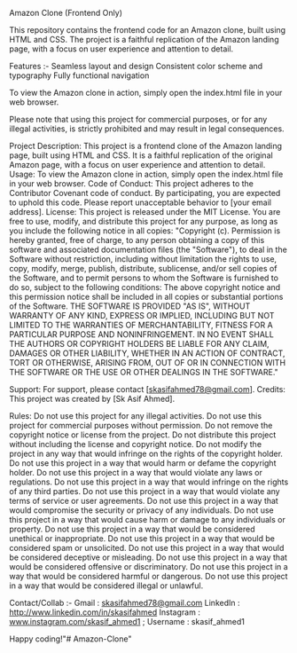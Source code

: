 Amazon Clone (Frontend Only)

This repository contains the frontend code for an Amazon clone, built using HTML and CSS. The project is a faithful replication of the Amazon landing page, with a focus on user experience and attention to detail.

Features :-
Seamless layout and design
Consistent color scheme and typography
Fully functional navigation

To view the Amazon clone in action, simply open the index.html file in your web browser.


Please note that using this project for commercial purposes, or for any illegal activities, is strictly prohibited and may result in legal consequences.



Project Description: This project is a frontend clone of the Amazon landing page, built using HTML and CSS. It is a faithful replication of the original Amazon page, with a focus on user experience and attention to detail.
Usage: To view the Amazon clone in action, simply open the index.html file in your web browser.
Code of Conduct: This project adheres to the Contributor Covenant code of conduct. By participating, you are expected to uphold this code. Please report unacceptable behavior to [your email address].
License: This project is released under the MIT License. You are free to use, modify, and distribute this project for any purpose, as long as you include the following notice in all copies: "Copyright (c). Permission is hereby granted, free of charge, to any person obtaining a copy of this software and associated documentation files (the "Software"), to deal in the Software without restriction, including without limitation the rights to use, copy, modify, merge, publish, distribute, sublicense, and/or sell copies of the Software, and to permit persons to whom the Software is furnished to do so, subject to the following conditions: The above copyright notice and this permission notice shall be included in all copies or substantial portions of the Software. THE SOFTWARE IS PROVIDED "AS IS", WITHOUT WARRANTY OF ANY KIND, EXPRESS OR IMPLIED, INCLUDING BUT NOT LIMITED TO THE WARRANTIES OF MERCHANTABILITY, FITNESS FOR A PARTICULAR PURPOSE AND NONINFRINGEMENT. IN NO EVENT SHALL THE AUTHORS OR COPYRIGHT HOLDERS BE LIABLE FOR ANY CLAIM, DAMAGES OR OTHER LIABILITY, WHETHER IN AN ACTION OF CONTRACT, TORT OR OTHERWISE, ARISING FROM, OUT OF OR IN CONNECTION WITH THE SOFTWARE OR THE USE OR OTHER DEALINGS IN THE SOFTWARE."


Support: For support, please contact [skasifahmed78@gmail.com].
Credits: This project was created by [Sk Asif Ahmed].


Rules:
Do not use this project for any illegal activities.
Do not use this project for commercial purposes without permission.
Do not remove the copyright notice or license from the project.
Do not distribute this project without including the license and copyright notice.
Do not modify the project in any way that would infringe on the rights of the copyright holder.
Do not use this project in a way that would harm or defame the copyright holder.
Do not use this project in a way that would violate any laws or regulations.
Do not use this project in a way that would infringe on the rights of any third parties.
Do not use this project in a way that would violate any terms of service or user agreements.
Do not use this project in a way that would compromise the security or privacy of any individuals.
Do not use this project in a way that would cause harm or damage to any individuals or property.
Do not use this project in a way that would be considered unethical or inappropriate.
Do not use this project in a way that would be considered spam or unsolicited.
Do not use this project in a way that would be considered deceptive or misleading.
Do not use this project in a way that would be considered offensive or discriminatory.
Do not use this project in a way that would be considered harmful or dangerous.
Do not use this project in a way that would be considered illegal or unlawful.


Contact/Collab :-
Gmail : skasifahmed78@gmail.com
LinkedIn : http://www.linkedin.com/in/skasifahmed
Instagram : www.instagram.com/skasif_ahmed1 ; Username : skasif_ahmed1


Happy coding!"# Amazon-Clone" 
